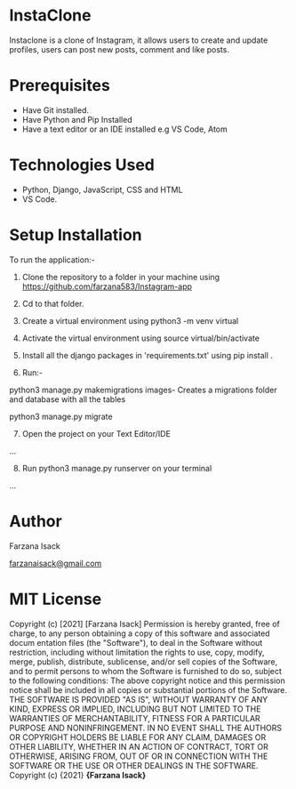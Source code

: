# InstaClone

Instaclone is a clone of Instagram, it allows users to create and update profiles, users can post new posts, comment and like posts.

# Prerequisites


* Have Git installed.
* Have Python and Pip Installed
* Have a text editor or an IDE installed e.g VS Code, Atom

# Technologies Used
* Python, Django, JavaScript, CSS and HTML
* VS Code.

# Setup Installation

To run the application:-

 1. Clone the repository to a folder in your machine using https://github.com/farzana583/Instagram-app

2. Cd to that folder.

3. Create a virtual environment using python3 -m venv virtual

4. Activate the virtual environment using source virtual/bin/activate

5. Install all the django packages in 'requirements.txt' using pip install <package-name>.

6. Run:-

 python3 manage.py makemigrations images- Creates a migrations folder and database with all the tables

python3 manage.py migrate

7. Open the project on your Text Editor/IDE

...

8. Run python3 manage.py runserver on your terminal

...

# Author
Farzana Isack

farzanaisack@gmail.com


# MIT License

Copyright (c) [2021] [Farzana Isack]
Permission is hereby granted, free of charge, to any person obtaining a copy
of this software and associated docum entation files (the "Software"), to deal
in the Software without restriction, including without limitation the rights
to use, copy, modify, merge, publish, distribute, sublicense, and/or sell
copies of the Software, and to permit persons to whom the Software is
furnished to do so, subject to the following conditions:
The above copyright notice and this permission notice shall be included in all
copies or substantial portions of the Software.
THE SOFTWARE IS PROVIDED "AS IS", WITHOUT WARRANTY OF ANY KIND, EXPRESS OR
IMPLIED, INCLUDING BUT NOT LIMITED TO THE WARRANTIES OF MERCHANTABILITY,
FITNESS FOR A PARTICULAR PURPOSE AND NONINFRINGEMENT. IN NO EVENT SHALL THE
AUTHORS OR COPYRIGHT HOLDERS BE LIABLE FOR ANY CLAIM, DAMAGES OR OTHER
LIABILITY, WHETHER IN AN ACTION OF CONTRACT, TORT OR OTHERWISE, ARISING FROM,
OUT OF OR IN CONNECTION WITH THE SOFTWARE OR THE USE OR OTHER DEALINGS IN THE
SOFTWARE.
Copyright (c) {2021} **{Farzana Isack}**

